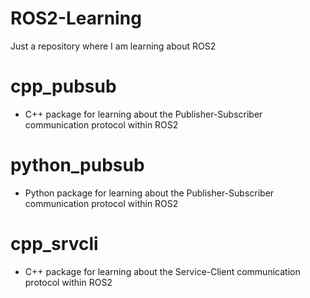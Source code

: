 # ROS2-Learning

Just a repository where I am learning about ROS2

# cpp_pubsub
- C++ package for learning about the Publisher-Subscriber communication protocol within ROS2

# python_pubsub
- Python package for learning about the Publisher-Subscriber communication protocol within ROS2

# cpp_srvcli
- C++ package for learning about the Service-Client communication protocol within ROS2

